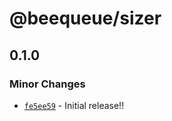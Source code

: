 # @beequeue/sizer

## 0.1.0

### Minor Changes

- [`fe5ee59`](https://github.com/BeeeQueue/sizer/commit/fe5ee597733fa9a1ad803ae45e020e4308680391) - Initial release!!
